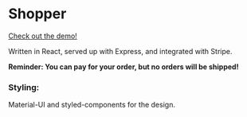 <h1><strong>Shopper</strong></h1>

<a href="url">Check out the demo!</a>

Written in React, served up with Express, and integrated with Stripe.

<strong>Reminder: You can pay for your order, but no orders will be shipped!</strong>

<h3>Styling:</h3>

Material-UI and styled-components for the design.
